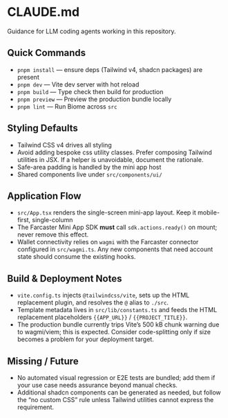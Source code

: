 # CLAUDE.md

Guidance for LLM coding agents working in this repository.

## Quick Commands
- `pnpm install` — ensure deps (Tailwind v4, shadcn packages) are present
- `pnpm dev` — Vite dev server with hot reload
- `pnpm build` — Type check then build for production
- `pnpm preview` — Preview the production bundle locally
- `pnpm lint` — Run Biome across `src`

## Styling Defaults
- Tailwind CSS v4 drives all styling
- Avoid adding bespoke css utility classes. Prefer composing Tailwind utilities in JSX. If a helper is unavoidable, document the rationale.
- Safe-area padding is handled by the mini app host
- Shared components live under `src/components/ui/`

## Application Flow
- `src/App.tsx` renders the single-screen mini-app layout. Keep it mobile-first, single-column
- The Farcaster Mini App SDK **must** call `sdk.actions.ready()` on mount; never remove this effect.
- Wallet connectivity relies on `wagmi` with the Farcaster connector configured in `src/wagmi.ts`. Any new components that need account state should consume the existing hooks.

## Build & Deployment Notes
- `vite.config.ts` injects `@tailwindcss/vite`, sets up the HTML replacement plugin, and resolves the `@` alias to `./src`.
- Template metadata lives in `src/lib/constants.ts` and feeds the HTML replacement placeholders `{{APP_URL}}` / `{{PROJECT_TITLE}}`.
- The production bundle currently trips Vite’s 500 kB chunk warning due to wagmi/viem; this is expected. Consider code-splitting only if size becomes a problem for your deployment target.

## Missing / Future
- No automated visual regression or E2E tests are bundled; add them if your use case needs assurance beyond manual checks.
- Additional shadcn components can be generated as needed, but follow the “no custom CSS” rule unless Tailwind utilities cannot express the requirement.
